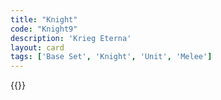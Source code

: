 ```yaml
---
title: "Knight"
code: "Knight9"
description: 'Krieg Eterna'
layout: card
tags: ['Base Set', 'Knight', 'Unit', 'Melee']
---
```

{{<card-detail-page title="Knight9" artwork="Portrait of a Man in Armor by Titan (1567)" />}}